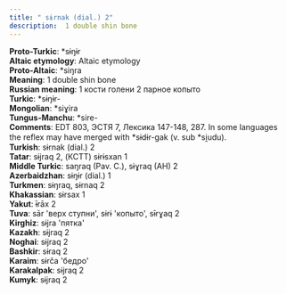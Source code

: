 ```yaml
---
title: " sɨrnak (dial.) 2"
description:  1 double shin bone
---
```


<strong>Proto-Turkic</strong>:  *sɨŋɨr<br>
<strong>Altaic etymology</strong>:  Altaic etymology<br>
<strong> Proto-Altaic</strong>:  *siŋra<br>
<strong>Meaning</strong>:  1 double shin bone<br>
<strong>Russian meaning</strong>:  1 кости голени 2 парное копыто<br>
<strong>Turkic</strong>:  *sɨŋɨr-<br>
<strong>Mongolian</strong>:  *siɣira<br>
<strong>Tungus-Manchu</strong>:  *sire-<br>
<strong>Comments</strong>:  EDT 803, ЭСТЯ 7, Лексика 147-148, 287. In some languages the reflex may have merged with *sɨdɨr-gak (v. sub *si̯udu).<br>
<strong>Turkish</strong>:  sɨrnak (dial.) 2<br>
<strong>Tatar</strong>:  sɨjraq 2, (КСТТ) sɨrɨsxan 1<br>
<strong>Middle Turkic</strong>:  saŋraq (Pav. C.), sɨɣraq (AH) 2<br>
<strong>Azerbaidzhan</strong>:  sɨŋɨr (dial.) 1<br>
<strong>Turkmen</strong>:  sɨŋraq, sɨrnaq 2<br>
<strong>Khakassian</strong>:  sɨrsax 1<br>
<strong>Yakut</strong>:  ɨ̄rāx 2<br>
<strong>Tuva</strong>:  sār 'верх ступни', sɨrɨ 'копыто', sɨ̄rɣaq 2<br>
<strong>Kirghiz</strong>:  sɨjra 'пятка'<br>
<strong>Kazakh</strong>:  sɨjraq 2<br>
<strong>Noghai</strong>:  sɨjraq 2<br>
<strong>Bashkir</strong>:  sɨraq 2<br>
<strong>Karaim</strong>:  sɨrča 'бедро'<br>
<strong>Karakalpak</strong>:  sɨjraq 2<br>
<strong>Kumyk</strong>:  sɨjraq 2<br>



